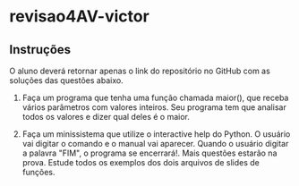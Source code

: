 # revisao4AV-victor

## Instruções

O aluno deverá retornar apenas o link do repositório no GitHub com as soluções das questões abaixo.

1) Faça um programa que tenha uma função chamada maior(), que receba vários parâmetros com valores inteiros. Seu programa tem que analisar todos os valores e dizer qual deles é o maior.

2) Faça um minissistema que utilize o interactive help do Python. O usuário vai digitar o comando e o manual vai aparecer. Quando o usuário digitar a palavra "FIM", o programa se encerrará!.
Mais questões estarão na prova. Estude todos os exemplos dos dois arquivos de slides de funções.

